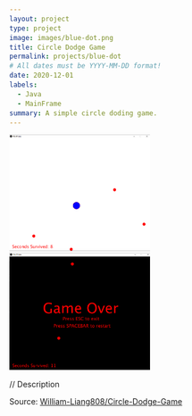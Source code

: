 ```yaml
---
layout: project
type: project
image: images/blue-dot.png
title: Circle Dodge Game
permalink: projects/blue-dot
# All dates must be YYYY-MM-DD format!
date: 2020-12-01
labels:
  - Java
  - MainFrame
summary: A simple circle doding game.
---
```


<img src="../images/circle-dodge-example1.png" width=50% height=50% padding=5px float:left>
<img src="../images/circle-dodge-example2.png" width=50% height=50% padding=5px float:left>

// Description


Source: <a href="https://github.com/William-Liang808/Circle-Dodge-Game"><i class="large github icon "></i>William-Liang808/Circle-Dodge-Game</a>


